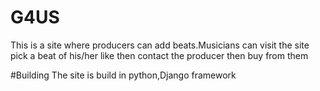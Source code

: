 # G4US
This is a site where producers can add beats.Musicians can visit the site pick a beat of his/her like then contact the producer then buy from them

#Building
The site is build in python,Django framework
